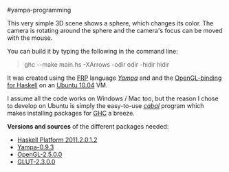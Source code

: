 #yampa-programming

This very simple 3D scene shows a sphere, which changes its color. The camera is rotating around the sphere and the camera's focus can be moved with the mouse.

You can build it by typing the following in the command line:
>ghc --make main.hs -XArrows -odir odir -hidir hidir

It was created using the [FRP](http://en.wikipedia.org/wiki/Functional_reactive_programming "FRP on Wikipedia") language [*Yampa*](http://www.haskell.org/haskellwiki/Yampa "Yampa on HaskellWiki") and and the [OpenGL-binding for Haskell](http://www.haskell.org/haskellwiki/Opengl "HOpenGL on HaskellWiki") on an [Ubuntu 10.04](http://www.ubuntu.com/ "ubuntu homepage") VM.

I assume all the code works on Windows / Mac too, but the reason I chose to develop on Ubuntu is simply the easy-to-use [*cabal*](http://www.haskell.org/cabal/ "cabal homepage") program which makes installing packages for [GHC](http://en.wikipedia.org/wiki/Glasgow_Haskell_Compiler "ghc on wikipedia") a breeze.

**Versions and sources** of the different packages needed:
* [Haskell Platform 2011.2.0.1.2](http://packages.ubuntu.com/oneiric/all/haskell-platform/download "Haskell platform mirrors")
* [Yampa-0.9.3](http://hackage.haskell.org/package/Yampa-0.9.3 "Yampa on hackage")
* [OpenGL-2.5.0.0](http://hackage.haskell.org/package/OpenGL-2.5.0.0 "OpenGL package on hackage")
* [GLUT-2.3.0.0](http://hackage.haskell.org/package/GLUT-2.3.0.0 "GLUT package on hackage")
